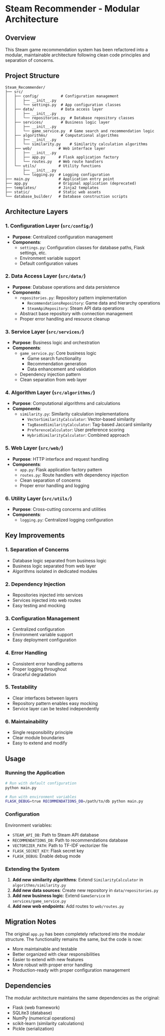 # Steam Recommender - Modular Architecture

## Overview

This Steam game recommendation system has been refactored into a modular, maintainable architecture following clean code principles and separation of concerns.

## Project Structure

```
Steam_Recommender/
├── src/
│   ├── config/          # Configuration management
│   │   ├── __init__.py
│   │   └── settings.py  # App configuration classes
│   ├── data/            # Data access layer
│   │   ├── __init__.py
│   │   └── repositories.py  # Database repository classes
│   ├── services/        # Business logic layer
│   │   ├── __init__.py
│   │   └── game_service.py  # Game search and recommendation logic
│   ├── algorithms/      # Computational algorithms
│   │   ├── __init__.py
│   │   └── similarity.py    # Similarity calculation algorithms
│   ├── web/            # Web interface layer
│   │   ├── __init__.py
│   │   ├── app.py      # Flask application factory
│   │   └── routes.py   # Web route handlers
│   └── utils/          # Utility functions
│       ├── __init__.py
│       └── logging.py  # Logging configuration
├── main.py             # Application entry point
├── app.py              # Original application (deprecated)
├── templates/          # Jinja2 templates
├── static/             # Static web assets
└── database_builder/   # Database construction scripts
```

## Architecture Layers

### 1. Configuration Layer (`src/config/`)
- **Purpose**: Centralized configuration management
- **Components**:
  - `settings.py`: Configuration classes for database paths, Flask settings, etc.
  - Environment variable support
  - Default configuration values

### 2. Data Access Layer (`src/data/`)
- **Purpose**: Database operations and data persistence
- **Components**:
  - `repositories.py`: Repository pattern implementation
    - `RecommendationsRepository`: Game data and hierarchy operations
    - `SteamApiRepository`: Steam API data operations
  - Abstract base repository with connection management
  - Proper error handling and resource cleanup

### 3. Service Layer (`src/services/`)
- **Purpose**: Business logic and orchestration
- **Components**:
  - `game_service.py`: Core business logic
    - Game search functionality
    - Recommendation generation
    - Data enhancement and validation
  - Dependency injection pattern
  - Clean separation from web layer

### 4. Algorithm Layer (`src/algorithms/`)
- **Purpose**: Computational algorithms and calculations
- **Components**:
  - `similarity.py`: Similarity calculation implementations
    - `VectorSimilarityCalculator`: Vector-based similarity
    - `TagBasedSimilarityCalculator`: Tag-based Jaccard similarity
    - `PreferenceCalculator`: User preference scoring
    - `HybridSimilarityCalculator`: Combined approach

### 5. Web Layer (`src/web/`)
- **Purpose**: HTTP interface and request handling
- **Components**:
  - `app.py`: Flask application factory pattern
  - `routes.py`: Route handlers with dependency injection
  - Clean separation of concerns
  - Proper error handling and logging

### 6. Utility Layer (`src/utils/`)
- **Purpose**: Cross-cutting concerns and utilities
- **Components**:
  - `logging.py`: Centralized logging configuration

## Key Improvements

### 1. **Separation of Concerns**
- Database logic separated from business logic
- Business logic separated from web layer
- Algorithms isolated in dedicated modules

### 2. **Dependency Injection**
- Repositories injected into services
- Services injected into web routes
- Easy testing and mocking

### 3. **Configuration Management**
- Centralized configuration
- Environment variable support
- Easy deployment configuration

### 4. **Error Handling**
- Consistent error handling patterns
- Proper logging throughout
- Graceful degradation

### 5. **Testability**
- Clear interfaces between layers
- Repository pattern enables easy mocking
- Service layer can be tested independently

### 6. **Maintainability**
- Single responsibility principle
- Clear module boundaries
- Easy to extend and modify

## Usage

### Running the Application

```bash
# Run with default configuration
python main.py

# Run with environment variables
FLASK_DEBUG=true RECOMMENDATIONS_DB=/path/to/db python main.py
```

### Configuration

Environment variables:
- `STEAM_API_DB`: Path to Steam API database
- `RECOMMENDATIONS_DB`: Path to recommendations database  
- `VECTORIZER_PATH`: Path to TF-IDF vectorizer file
- `FLASK_SECRET_KEY`: Flask secret key
- `FLASK_DEBUG`: Enable debug mode

### Extending the System

1. **Add new similarity algorithms**: Extend `SimilarityCalculator` in `algorithms/similarity.py`
2. **Add new data sources**: Create new repository in `data/repositories.py`
3. **Add new business logic**: Extend `GameService` in `services/game_service.py`
4. **Add new web endpoints**: Add routes to `web/routes.py`

## Migration Notes

The original `app.py` has been completely refactored into the modular structure. The functionality remains the same, but the code is now:

- More maintainable and testable
- Better organized with clear responsibilities
- Easier to extend with new features
- More robust with proper error handling
- Production-ready with proper configuration management

## Dependencies

The modular architecture maintains the same dependencies as the original:
- Flask (web framework)
- SQLite3 (database)
- NumPy (numerical operations)
- scikit-learn (similarity calculations)
- Pickle (serialization)